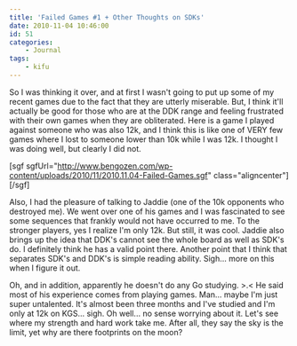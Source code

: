 ```yaml
---
title: 'Failed Games #1 + Other Thoughts on SDKs'
date: 2010-11-04 10:46:00
id: 51
categories:
	- Journal
tags:
	- kifu
---
```


<div style="clear: both; text-align: left;">

So I was thinking it over, and at first I wasn't going to put up some of my recent games due to the fact that they are utterly miserable. But, I think it'll actually be good for those who are at the DDK range and feeling frustrated with their own games when they are obliterated. Here is a game I played against someone who was also 12k, and I think this is like one of VERY few games where I lost to someone lower than 10k while I was 12k. I thought I was doing well, but clearly I did not.

<!--more-->

[sgf sgfUrl="http://www.bengozen.com/wp-content/uploads/2010/11/2010.11.04-Failed-Games.sgf" class="aligncenter"][/sgf]

Also, I had the pleasure of talking to Jaddie (one of the 10k opponents who destroyed me). We went over one of his games and I was fascinated to see some sequences that frankly would not have occurred to me. To the stronger players, yes I realize I'm only 12k. But still, it was cool. Jaddie also brings up the idea that DDK's cannot see the whole board as well as SDK's do. I definitely think he has a valid point there. Another point that I think that separates SDK's and DDK's is simple reading ability. Sigh... more on this when I figure it out.

Oh, and in addition, apparently he doesn't do any Go studying. &gt;.&lt; He said most of his experience comes from playing games. Man... maybe I'm just super untalented. It's almost been three months and I've studied and I'm only at 12k on KGS... sigh. Oh well... no sense worrying about it. Let's see where my strength and hard work take me. After all, they say the sky is the limit, yet why are there footprints on the moon?

</div>
